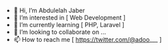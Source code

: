 - 👋 Hi, I’m Abdulelah Jaber
- 👀 I’m interested in [ Web Development ]
- 🌱 I’m currently learning [ PHP, Laravel ]
- 💞️ I’m looking to collaborate on ...
- 📫 How to reach me [ https://twitter.com/@adoo___ ]

<!---
AbdulelahJ/AbdulelahJ is a ✨ special ✨ repository because its `README.md` (this file) appears on your GitHub profile.
You can click the Preview link to take a look at your changes.
--->
